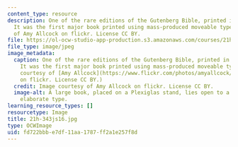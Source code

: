 ```yaml
---
content_type: resource
description: One of the rare editions of the Gutenberg Bible, printed in the 1450s.
  It was the first major book printed using mass-produced moveable type. Image courtesy
  of Amy Allcock on flickr. License CC BY.
file: https://ol-ocw-studio-app-production.s3.amazonaws.com/courses/21h-343j-making-books-the-renaissance-and-today-spring-2016/fd722bbbe7df11aa1787ff2a1e257f8d_21h-343js16.jpg
file_type: image/jpeg
image_metadata:
  caption: One of the rare editions of the Gutenberg Bible, printed in the 1450s.
    It was the first major book printed using mass-produced moveable type. (Image
    courtesy of [Amy Allcock](https://www.flickr.com/photos/amyallcock/3669471059/in/photolist-6AfZUp-i4GhmX-3J3MXD-9DFjQs-qh3J7k-fmoGgf-qyhVRT-qh27T8-ecmuGZ-fm9uVK-kPTC5d-fmoCdo-8xbEBF-fmL7GR-fmL7Jx-fmoK7s-2PTCj-oTnK3B-oZUBeg-fP4FrN-4nBGW8-nWbQ1u-6Cvtfg-4Ye3Ch-9C373f-j1ZG3x-wx82o-fmoCc9-fm9tjt-cJRxLd-fmoDJC-fm9uXc-e4DRpy-do1fiD-fmoJZs-fm9sq6-2PyXgR-6jCsrG-oEFarL-6nRPXz-5A5jt7-enHRP-fm9ysc-nwktSE-3s612d-enJz3-7ueATj-djGWkb-fm9yyF-bVpiUx)
    on flickr. License CC BY.)
  credit: Image courtesy of Amy Allcock on flickr. License CC BY.
  image-alt: A large book, placed on a Plexiglas stand, lies open to a page containing
    elaborate type.
learning_resource_types: []
resourcetype: Image
title: 21h-343js16.jpg
type: OCWImage
uid: fd722bbb-e7df-11aa-1787-ff2a1e257f8d
---
```

